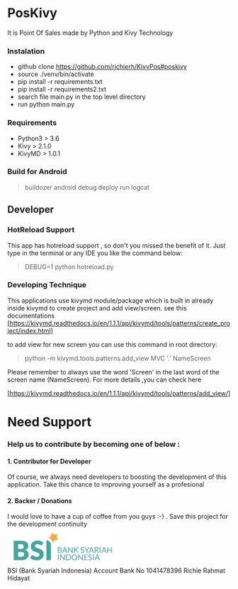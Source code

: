 # PosKivy
It is Point Of Sales made by Python and Kivy Technology


### Instalation
- github clone https://github.com/richierh/KivyPos#poskivy
- source ./venv/bin/activate 
- pip install -r requirements.txt
- pip install -r requirements2.txt
- search file main.py in the top level directory
- run python main.py

### Requirements
- Python3 > 3.6
- Kivy > 2.1.0
- KivyMD > 1.0.1

### Build for Android
> buildozer android debug deploy run logcat

## Developer
### HotReload Support
This app has hotreload support , so don't you missed the benefit of it. Just type in the terminal or any IDE you like the command below: 
> DEBUG=1 python hotreload.py
### Developing Technique
This applications use kivymd module/package which is built in already inside kivymd to create project and add view/screen. see this documentations [https://kivymd.readthedocs.io/en/1.1.1/api/kivymd/tools/patterns/create_project/index.html]

to add view for new screen you can use this command in root directory:
>python -m kivymd.tools.patterns.add_view MVC '.' NameScreen

Please remember to always use the word 'Screen' in the last word of the screen name (NameScreen).
For more details ,you can check here 

[https://kivymd.readthedocs.io/en/1.1.1/api/kivymd/tools/patterns/add_view/]


# Need Support
### Help us to contribute by becoming one of below :
#### 1. Contributor for Developer
Of course, we always need developers to boosting the development of this application. Take this chance to improving yourself as a profesional

#### 2. Backer / Donations
I would love to have a cup of coffee from you guys :-) . Save this project for the development continuity
<br><img src="/assets/images/BSI.png" width='250'></br>
BSI (Bank Syariah Indonesia) 
Account Bank No 1041478396
Richie Rahmat Hidayat
